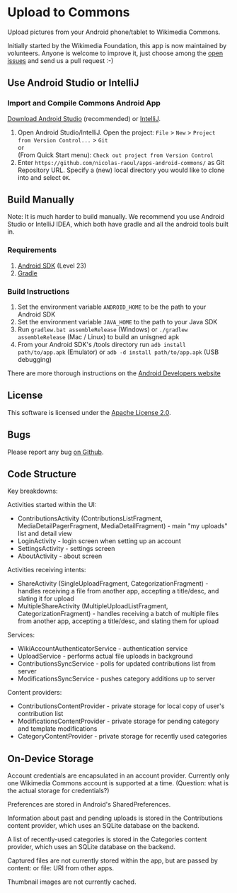 # Upload to Commons #

Upload pictures from your Android phone/tablet to Wikimedia Commons.

Initially started by the Wikimedia Foundation, this app is now maintained by volunteers. Anyone is welcome to improve it, just choose among the [open issues](https://github.com/nicolas-raoul/apps-android-commons/issues) and send us a pull request :-)

## Use Android Studio or IntelliJ ##

### Import and Compile Commons Android App ##

[Download Android Studio][1] (recommended) or [IntelliJ][2].

1. Open Android Studio/IntelliJ. Open the project:
	``File`` > ``New`` > ``Project from Version Control...`` > ``Git``  
	or  
	(From Quick Start menu): ``Check out project from Version Control``
2. Enter ``https://github.com/nicolas-raoul/apps-android-commons/`` as Git Repository URL. Specify a (new) local directory you would like to clone into and select ``OK``.

## Build Manually ##

Note: It is much harder to build manually. We recommend you use Android Studio or IntelliJ IDEA, which both have gradle and all the android tools built in.

### Requirements ###

1. [Android SDK][3] (Level 23)
2. [Gradle][4]

### Build Instructions ###

1. Set the environment variable `ANDROID_HOME` to be the path to your Android SDK
2. Set the environment variable `JAVA_HOME` to the path to your Java SDK
3. Run `gradlew.bat assembleRelease` (Windows) or `./gradlew assembleRelease` (Mac / Linux) to build an unisgned apk
4. From your Android SDK's /tools directory run `adb install path/to/app.apk` (Emulator) or `adb -d install path/to/app.apk` (USB debugging)

There are more thorough instructions on the [Android Developers website][5]

## License ##

This software is licensed under the [Apache License 2.0][6].

## Bugs ##

Please report any bug [on Github][7].

## Code Structure ##

Key breakdowns:

Activities started within the UI:
* ContributionsActivity (ContributionsListFragment, MediaDetailPagerFragment, MediaDetailFragment) - main "my uploads" list and detail view
* LoginActivity - login screen when setting up an account
* SettingsActivity - settings screen
* AboutActivity - about screen

Activities receiving intents:
* ShareActivity (SingleUploadFragment, CategorizationFragment) - handles receiving a file from another app, accepting a title/desc, and slating it for upload
* MultipleShareActivity (MultipleUploadListFragment, CategorizationFragment) - handles receiving a batch of multiple files from another app, accepting a title/desc, and slating them for upload

Services:
* WikiAccountAuthenticatorService - authentication service
* UploadService - performs actual file uploads in background
* ContributionsSyncService - polls for updated contributions list from server
* ModificationsSyncService - pushes category additions up to server

Content providers:
* ContributionsContentProvider - private storage for local copy of user's contribution list
* ModificationsContentProvider - private storage for pending category and template modifications
* CategoryContentProvider - private storage for recently used categories


## On-Device Storage ##

Account credentials are encapsulated in an account provider. Currently only one Wikimedia Commons account is supported at a time. (Question: what is the actual storage for credentials?)

Preferences are stored in Android's SharedPreferences.

Information about past and pending uploads is stored in the Contributions content provider, which uses an SQLite database on the backend.

A list of recently-used categories is stored in the Categories content provider, which uses an SQLite database on the backend.

Captured files are not currently stored within the app, but are passed by content: or file: URI from other apps.

Thumbnail images are not currently cached.


[1]: https://developer.android.com/studio/index.html
[2]: http://www.jetbrains.com/idea/download/index.html
[3]: https://developer.android.com/sdk/index.html
[4]: http://gradle.org/gradle-download/
[5]: https://developer.android.com/studio/build/building-cmdline.html
[6]: https://www.apache.org/licenses/LICENSE-2.0
[7]: https://github.com/nicolas-raoul/apps-android-commons/issues
